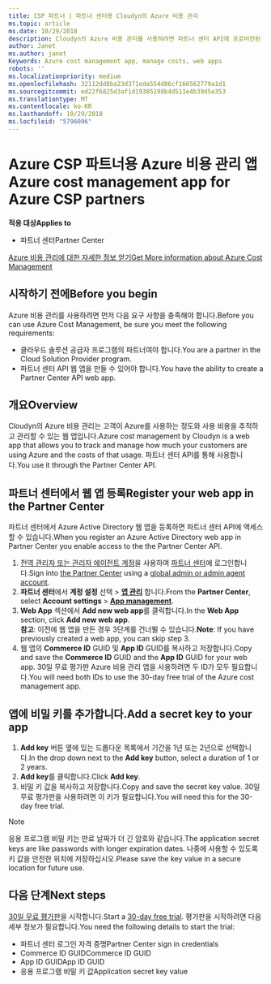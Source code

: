 ```yaml
---
title: CSP 파트너 | 파트너 센터용 Cloudyn의 Azure 비용 관리
ms.topic: article
ms.date: 10/29/2018
description: Cloudyn의 Azure 비용 관리를 사용하려면 파트너 센터 API에 프로비전된 액세스가 필요합니다.
author: Janet
ms.author: janet
Keywords: Azure cost management app, manage costs, web apps
robots: ''
ms.localizationpriority: medium
ms.openlocfilehash: 32112dd8ba23d371eda554d86cf166562779a1d1
ms.sourcegitcommit: ed22f6825d3af1d19385198b4d511e4b39d5e353
ms.translationtype: MT
ms.contentlocale: ko-KR
ms.lasthandoff: 10/29/2018
ms.locfileid: "5796096"
---
```

# <a name="azure-cost-management-app-for-azure-csp-partners"></a><span data-ttu-id="b8742-103">Azure CSP 파트너용 Azure 비용 관리 앱</span><span class="sxs-lookup"><span data-stu-id="b8742-103">Azure cost management app for Azure CSP partners</span></span>  

**<span data-ttu-id="b8742-104">적용 대상</span><span class="sxs-lookup"><span data-stu-id="b8742-104">Applies to</span></span>**

-  <span data-ttu-id="b8742-105">파트너 센터</span><span class="sxs-lookup"><span data-stu-id="b8742-105">Partner Center</span></span>

[<span data-ttu-id="b8742-106">Azure 비용 관리에 대한 자세한 정보 얻기</span><span class="sxs-lookup"><span data-stu-id="b8742-106">Get More information about Azure Cost Management</span></span>](https://go.microsoft.com/fwlink/p/?linkid=857893)

## <a name="before-you-begin"></a><span data-ttu-id="b8742-107">시작하기 전에</span><span class="sxs-lookup"><span data-stu-id="b8742-107">Before you begin</span></span>
<span data-ttu-id="b8742-108">Azure 비용 관리를 사용하려면 먼저 다음 요구 사항을 충족해야 합니다.</span><span class="sxs-lookup"><span data-stu-id="b8742-108">Before you can use Azure Cost Management, be sure you meet the following requirements:</span></span>

- <span data-ttu-id="b8742-109">클라우드 솔루션 공급자 프로그램의 파트너여야 합니다.</span><span class="sxs-lookup"><span data-stu-id="b8742-109">You are a partner in the Cloud Solution Provider program.</span></span>
- <span data-ttu-id="b8742-110">파트너 센터 API 웹 앱을 만들 수 있어야 합니다.</span><span class="sxs-lookup"><span data-stu-id="b8742-110">You have the ability to create a Partner Center API web app.</span></span>

## <a name="overview"></a><span data-ttu-id="b8742-111">개요</span><span class="sxs-lookup"><span data-stu-id="b8742-111">Overview</span></span>

<span data-ttu-id="b8742-112">Cloudyn의 Azure 비용 관리는 고객이 Azure를 사용하는 정도와 사용 비용을 추적하고 관리할 수 있는 웹 앱입니다.</span><span class="sxs-lookup"><span data-stu-id="b8742-112">Azure cost management by Cloudyn is a web app that allows you to track and manage how much your customers are using Azure and the costs of that usage.</span></span> <span data-ttu-id="b8742-113">파트너 센터 API를 통해 사용합니다.</span><span class="sxs-lookup"><span data-stu-id="b8742-113">You use it through the Partner Center API.</span></span>

## <a name="register-your-web-app-in-the-partner-center"></a><span data-ttu-id="b8742-114">파트너 센터에서 웹 앱 등록</span><span class="sxs-lookup"><span data-stu-id="b8742-114">Register your web app in the Partner Center</span></span>
<span data-ttu-id="b8742-115">파트너 센터에서 Azure Active Directory 웹 앱을 등록하면 파트너 센터 API에 액세스할 수 있습니다.</span><span class="sxs-lookup"><span data-stu-id="b8742-115">When you register an Azure Active Directory web app in Partner Center you enable access to the the Partner Center API.</span></span> 
1.  <span data-ttu-id="b8742-116">[전역 관리자 또는 관리자 에이전트 계정](create-user-accounts-and-set-permissions.md)을 사용하여 [파트너 센터](https://partnercenter.microsoft.com/en-us/pcv/dashboard/overview)에 로그인합니다.</span><span class="sxs-lookup"><span data-stu-id="b8742-116">Sign into [the Partner Center](https://partnercenter.microsoft.com/en-us/pcv/dashboard/overview) using a [global admin or admin agent account](create-user-accounts-and-set-permissions.md).</span></span>
2.  <span data-ttu-id="b8742-117">**파트너 센터**에서 **계정 설정** 선택 &gt; **[앱 관리](https://partnercenter.microsoft.com/en-us/pcv/apiintegration/appmanagement)** 합니다.</span><span class="sxs-lookup"><span data-stu-id="b8742-117">From the **Partner Center**, select **Account settings** &gt; **[App management](https://partnercenter.microsoft.com/en-us/pcv/apiintegration/appmanagement)**.</span></span>
3.  <span data-ttu-id="b8742-118">**Web App** 섹션에서 **Add new web app**를 클릭합니다.</span><span class="sxs-lookup"><span data-stu-id="b8742-118">In the **Web App** section, click **Add new web app**.</span></span>
<br> <span data-ttu-id="b8742-119">**참고**: 이전에 웹 앱을 만든 경우 3단계를 건너뛸 수 있습니다.</span><span class="sxs-lookup"><span data-stu-id="b8742-119">**Note**: If you have previously created a web app, you can skip step 3.</span></span>
4.  <span data-ttu-id="b8742-120">웹 앱의 **Commerce ID** GUID 및 **App ID** GUID를 복사하고 저장합니다.</span><span class="sxs-lookup"><span data-stu-id="b8742-120">Copy and save the **Commerce ID** GUID and the **App ID** GUID for your web app.</span></span> <span data-ttu-id="b8742-121">30일 무료 평가판 Azure 비용 관리 앱을 사용하려면 두 ID가 모두 필요합니다.</span><span class="sxs-lookup"><span data-stu-id="b8742-121">You will need both IDs to use the 30-day free trial of the Azure cost management app.</span></span>

## <a name="add-a-secret-key-to-your-app"></a><span data-ttu-id="b8742-122">앱에 비밀 키를 추가합니다.</span><span class="sxs-lookup"><span data-stu-id="b8742-122">Add a secret key to your app</span></span>
1.  <span data-ttu-id="b8742-123">**Add key** 버튼 옆에 있는 드롭다운 목록에서 기간을 1년 또는 2년으로 선택합니다.</span><span class="sxs-lookup"><span data-stu-id="b8742-123">In the drop down next to the **Add key** button, select a duration of 1 or 2 years.</span></span>
2.  <span data-ttu-id="b8742-124">**Add key**를 클릭합니다.</span><span class="sxs-lookup"><span data-stu-id="b8742-124">Click **Add key**.</span></span> 
3.  <span data-ttu-id="b8742-125">비밀 키 값을 복사하고 저장합니다.</span><span class="sxs-lookup"><span data-stu-id="b8742-125">Copy and save the secret key value.</span></span> <span data-ttu-id="b8742-126">30일 무료 평가판을 사용하려면 이 키가 필요합니다.</span><span class="sxs-lookup"><span data-stu-id="b8742-126">You will need this for the 30-day free trial.</span></span><br>
> [!NOTE]  
> <span data-ttu-id="b8742-127">응용 프로그램 비밀 키는 만료 날짜가 더 긴 암호와 같습니다.</span><span class="sxs-lookup"><span data-stu-id="b8742-127">The application secret keys are like passwords with longer expiration dates.</span></span> <span data-ttu-id="b8742-128">나중에 사용할 수 있도록 키 값을 안전한 위치에 저장하십시오.</span><span class="sxs-lookup"><span data-stu-id="b8742-128">Please save the key value in a secure location for future use.</span></span>

## <a name="next-steps"></a><span data-ttu-id="b8742-129">다음 단계</span><span class="sxs-lookup"><span data-stu-id="b8742-129">Next steps</span></span>
<span data-ttu-id="b8742-130">[30일 무료 평가판](https://go.microsoft.com/fwlink/?linkid=857895)을 시작합니다.</span><span class="sxs-lookup"><span data-stu-id="b8742-130">Start a [30-day free trial](https://go.microsoft.com/fwlink/?linkid=857895).</span></span>
<span data-ttu-id="b8742-131">평가판을 시작하려면 다음 세부 정보가 필요합니다.</span><span class="sxs-lookup"><span data-stu-id="b8742-131">You need the following details to start the trial:</span></span>
- <span data-ttu-id="b8742-132">파트너 센터 로그인 자격 증명</span><span class="sxs-lookup"><span data-stu-id="b8742-132">Partner Center sign in credentials</span></span>
- <span data-ttu-id="b8742-133">Commerce ID GUID</span><span class="sxs-lookup"><span data-stu-id="b8742-133">Commerce ID GUID</span></span>
- <span data-ttu-id="b8742-134">App ID GUID</span><span class="sxs-lookup"><span data-stu-id="b8742-134">App ID GUID</span></span>
- <span data-ttu-id="b8742-135">응용 프로그램 비밀 키 값</span><span class="sxs-lookup"><span data-stu-id="b8742-135">Application secret key value</span></span>
